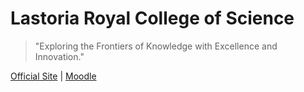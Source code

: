 # Lastoria Royal College of Science

> "Exploring the Frontiers of Knowledge with Excellence and Innovation."

[Official Site](https://www.lrcs.ac/) | [Moodle](https://moodle.lrcs.ac/)
